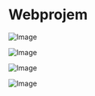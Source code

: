 # Webprojem
 
![Image](https://github.com/user-attachments/assets/5425bfc9-099a-4577-8fad-263bcf6d9ad5)

![Image](https://github.com/user-attachments/assets/a07e62d8-da3b-46ea-a00f-c441f2fca4da)

![Image](https://github.com/user-attachments/assets/4165046e-5442-4822-92cb-f3063f5b93eb)

![Image](https://github.com/user-attachments/assets/00c1a078-e4be-495e-9a8d-38c8bb299d8a)

